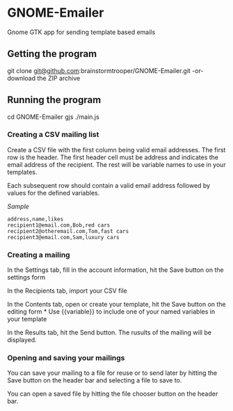 # GNOME-Emailer
Gnome GTK app for sending template based emails

## Getting the program
git clone git@github.com:brainstormtrooper/GNOME-Emailer.git
-or-
download the ZIP archive

## Running the program
cd GNOME-Emailer
gjs ./main.js


### Creating a CSV mailing list
Create a CSV file with the first column being valid email addresses.
The first row is the header. The first header cell must be address and indicates the email address of the recipient. The rest will be variable names to use in your templates.

Each subsequent row should contain a valid email address followed by values for the defined variables.

_Sample_

```
address,name,likes
recipient1@email.com,Bob,red cars
recipient2@otheremail.com,Tom,fast cars
recipient3@email.com,Sam,luxury cars
```

### Creating a mailing
In the Settings tab, fill in the account information, hit the Save button on the settings form

In the Recipients tab, import your CSV file

In the Contents tab, open or create your template, hit the Save button on the editing form
    * Use {{variable}} to include one of your named variables in your template
    
In the Results tab, hit the Send button. The rusults of the mailing will be displayed.

### Opening and saving your mailings
You can save your mailing to a file for reuse or to send later by hitting the Save button on the header bar and selecting a file to save to.

You can open a saved file by hitting the file chooser button on the header bar.